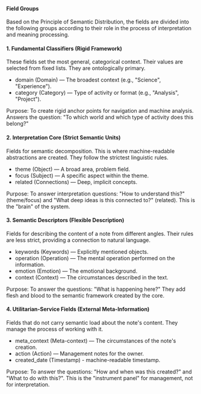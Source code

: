 #### Field Groups

Based on the Principle of Semantic Distribution, the fields are divided into the following groups according to their role in the process of interpretation and meaning processing.

#### 1. Fundamental Classifiers (Rigid Framework)

These fields set the most general, categorical context. Their values are selected from fixed lists. They are ontologically primary.

- domain (Domain) — The broadest context (e.g., "Science", "Experience").
- category (Category) — Type of activity or format (e.g., "Analysis", "Project").

Purpose: To create rigid anchor points for navigation and machine analysis. Answers the question: "To which world and which type of activity does this belong?"

#### 2. Interpretation Core (Strict Semantic Units)

Fields for semantic decomposition. This is where machine-readable abstractions are created. They follow the strictest linguistic rules.

- theme (Object) — A broad area, problem field.
- focus (Subject) — A specific aspect within the theme.
- related (Connections) — Deep, implicit concepts.

Purpose: To answer interpretation questions: "How to understand this?" (theme/focus) and "What deep ideas is this connected to?" (related). This is the "brain" of the system.

#### 3. Semantic Descriptors (Flexible Description)

Fields for describing the content of a note from different angles. Their rules are less strict, providing a connection to natural language.

- keywords (Keywords) — Explicitly mentioned objects.
- operation (Operation) — The mental operation performed on the information.
- emotion (Emotion) — The emotional background.
- context (Context) — The circumstances described in the text.

Purpose: To answer the questions: "What is happening here?" They add flesh and blood to the semantic framework created by the core.

#### 4. Utilitarian-Service Fields (External Meta-Information)

Fields that do not carry semantic load about the note's content. They manage the process of working with it.

- meta_context (Meta-context) — The circumstances of the note's creation.  
- action (Action) — Management notes for the owner.
- created_date (Timestamp) - machine-readable timestamp.
  
Purpose: To answer the questions: "How and when was this created?" and "What to do with this?". This is the "instrument panel" for management, not for interpretation.
